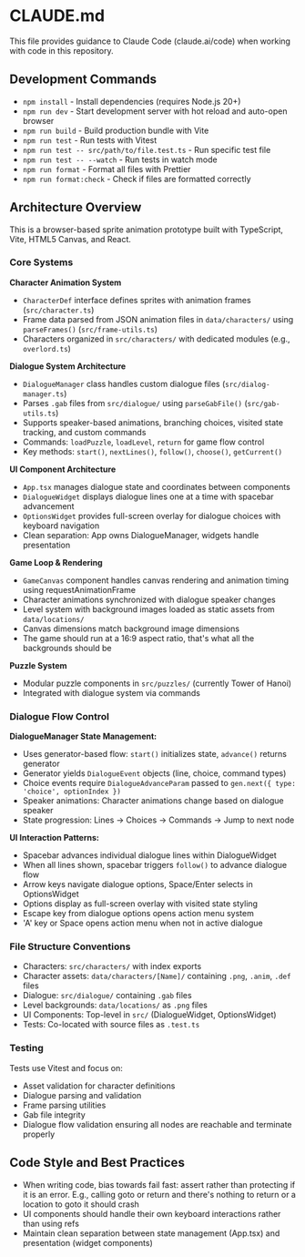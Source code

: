 # CLAUDE.md

This file provides guidance to Claude Code (claude.ai/code) when working with code in this repository.

## Development Commands

- `npm install` - Install dependencies (requires Node.js 20+)
- `npm run dev` - Start development server with hot reload and auto-open browser
- `npm run build` - Build production bundle with Vite
- `npm run test` - Run tests with Vitest
- `npm run test -- src/path/to/file.test.ts` - Run specific test file
- `npm run test -- --watch` - Run tests in watch mode
- `npm run format` - Format all files with Prettier
- `npm run format:check` - Check if files are formatted correctly

## Architecture Overview

This is a browser-based sprite animation prototype built with TypeScript, Vite, HTML5 Canvas, and React.

### Core Systems

**Character Animation System**

- `CharacterDef` interface defines sprites with animation frames (`src/character.ts`)
- Frame data parsed from JSON animation files in `data/characters/` using `parseFrames()` (`src/frame-utils.ts`)
- Characters organized in `src/characters/` with dedicated modules (e.g., `overlord.ts`)

**Dialogue System Architecture**

- `DialogueManager` class handles custom dialogue files (`src/dialog-manager.ts`)
- Parses `.gab` files from `src/dialogue/` using `parseGabFile()` (`src/gab-utils.ts`)
- Supports speaker-based animations, branching choices, visited state tracking, and custom commands
- Commands: `loadPuzzle`, `loadLevel`, `return` for game flow control
- Key methods: `start()`, `nextLines()`, `follow()`, `choose()`, `getCurrent()`

**UI Component Architecture**

- `App.tsx` manages dialogue state and coordinates between components
- `DialogueWidget` displays dialogue lines one at a time with spacebar advancement
- `OptionsWidget` provides full-screen overlay for dialogue choices with keyboard navigation
- Clean separation: App owns DialogueManager, widgets handle presentation

**Game Loop & Rendering**

- `GameCanvas` component handles canvas rendering and animation timing using requestAnimationFrame
- Character animations synchronized with dialogue speaker changes
- Level system with background images loaded as static assets from `data/locations/`
- Canvas dimensions match background image dimensions
- The game should run at a 16:9 aspect ratio, that's what all the backgrounds should be

**Puzzle System**

- Modular puzzle components in `src/puzzles/` (currently Tower of Hanoi)
- Integrated with dialogue system via commands

### Dialogue Flow Control

**DialogueManager State Management:**

- Uses generator-based flow: `start()` initializes state, `advance()` returns generator
- Generator yields `DialogueEvent` objects (line, choice, command types)
- Choice events require `DialogueAdvanceParam` passed to `gen.next({ type: 'choice', optionIndex })`
- Speaker animations: Character animations change based on dialogue speaker
- State progression: Lines → Choices → Commands → Jump to next node

**UI Interaction Patterns:**

- Spacebar advances individual dialogue lines within DialogueWidget
- When all lines shown, spacebar triggers `follow()` to advance dialogue flow
- Arrow keys navigate dialogue options, Space/Enter selects in OptionsWidget
- Options display as full-screen overlay with visited state styling
- Escape key from dialogue options opens action menu system
- 'A' key or Space opens action menu when not in active dialogue

### File Structure Conventions

- Characters: `src/characters/` with index exports
- Character assets: `data/characters/[Name]/` containing `.png`, `.anim`, `.def` files
- Dialogue: `src/dialogue/` containing `.gab` files
- Level backgrounds: `data/locations/` as `.png` files
- UI Components: Top-level in `src/` (DialogueWidget, OptionsWidget)
- Tests: Co-located with source files as `.test.ts`

### Testing

Tests use Vitest and focus on:

- Asset validation for character definitions
- Dialogue parsing and validation
- Frame parsing utilities
- Gab file integrity
- Dialogue flow validation ensuring all nodes are reachable and terminate properly

## Code Style and Best Practices

- When writing code, bias towards fail fast: assert rather than protecting if it is an error. E.g., calling goto or return and there's nothing to return or a location to goto it should crash
- UI components should handle their own keyboard interactions rather than using refs
- Maintain clean separation between state management (App.tsx) and presentation (widget components)
